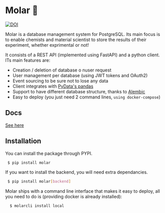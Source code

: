 # Molar 🦷

[![DOI](https://zenodo.org/badge/DOI/10.5281/zenodo.6809291.svg)](https://doi.org/10.5281/zenodo.6809291)

Molar is a database management system for PostgreSQL. Its main focus is to enable chemists and material scientist to store the results of their experiment, whether exprimental or not!

It consists of a REST API (implemented using FastAPI) and a python client. ITs main features are:

 - Creation / deletion of database o nuser request
 - User management per database (using JWT tokens and OAuth2)
 - Event sourcing to be sure not to lose any data
 - Client integrates with [PyData's pandas](https://pandas.pydata.org)
 - Support to have different database structure, thanks to [Alembic](https://alembic.sqlalchemy.org)
 - Easy to deploy (you just need 2 command lines, `using docker-compose`)

## Docs

[See here](https://molar.readthedocs.io)


 ## Installation

You can install the package through PYPI.

 ```bash
  $ pip install molar
 ```

 If you want to install the backend, you will need extra dependancies.

 ```bash
  $ pip install molar[backend]
 ```

 Molar ships with a command line interface that makes it easy to deploy, all you need to do is (providing docker is already installed):

```bash
  $ molarcli install local
```
